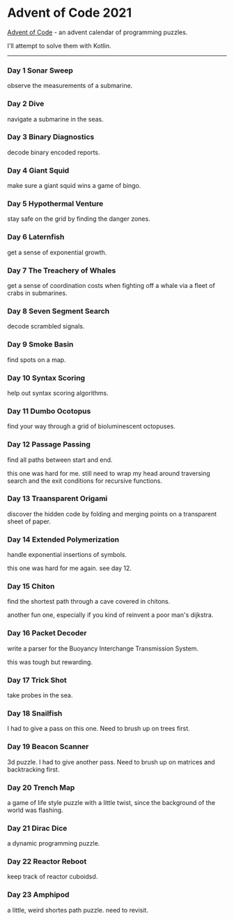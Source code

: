 Advent of Code 2021
===================

[Advent of Code] - an advent calendar of programming puzzles.

I'll attempt to solve them with Kotlin.

[Advent of Code]:https://adventofcode.com/2021 

---

### Day 1 Sonar Sweep

observe the measurements of a submarine.

### Day 2 Dive

navigate a submarine in the seas.

### Day 3 Binary Diagnostics

decode binary encoded reports.

### Day 4 Giant Squid

make sure a giant squid wins a game of bingo.

### Day 5 Hypothermal Venture

stay safe on the grid by finding the danger zones.

### Day 6 Laternfish

get a sense of exponential growth.

### Day 7 The Treachery of Whales

get a sense of coordination costs when fighting off a whale via a fleet of crabs in submarines.

### Day 8 Seven Segment Search

decode scrambled signals.

### Day 9 Smoke Basin

find spots on a map.

### Day 10 Syntax Scoring

help out syntax scoring algorithms.

### Day 11 Dumbo Ocotopus

find your way through a grid of bioluminescent octopuses.

### Day 12 Passage Passing

find all paths between start and end.

this one was hard for me. still need to wrap my head around traversing search and the exit conditions for recursive functions.

### Day 13 Traansparent Origami

discover the hidden code by folding and merging points on a transparent sheet of paper.

### Day 14 Extended Polymerization

handle exponential insertions of symbols.

this one was hard for me again. see day 12.

### Day 15 Chiton

find the shortest path through a cave covered in chitons.

another fun one, especially if you kind of reinvent a poor man's dijkstra.

### Day 16 Packet Decoder

write a parser for the Buoyancy Interchange Transmission System.

this was tough but rewarding.

### Day 17 Trick Shot

take probes in the sea. 

### Day 18 Snailfish

I had to give a pass on this one. Need to brush up on trees first.

### Day 19 Beacon Scanner

3d puzzle. I had to give another pass. Need to brush up on matrices and backtracking first.

### Day 20 Trench Map

a game of life style puzzle with a little twist, since the background of the world was flashing. 

### Day 21 Dirac Dice

a dynamic programming puzzle. 

### Day 22 Reactor Reboot

keep track of reactor cuboidsd.

### Day 23 Amphipod

a little, weird shortes path puzzle. need to revisit.